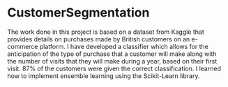 # CustomerSegmentation

The work done in this project is based on a dataset from Kaggle that provides details on purchases made by British customers on an e-commerce platform. I have developed a classifier which allows for the anticipation of the type of purchase that a customer will make along with the number of visits that they will make during a year, based on their first visit. 87% of the customers were given the correct classification. I learned how to implement ensemble learning using the Scikit-Learn library.
